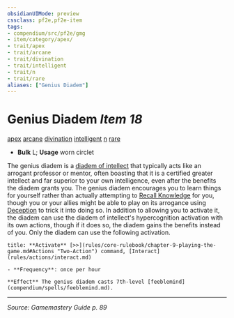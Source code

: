```yaml
---
obsidianUIMode: preview
cssclass: pf2e,pf2e-item
tags:
- compendium/src/pf2e/gmg
- item/category/apex/
- trait/apex
- trait/arcane
- trait/divination
- trait/intelligent
- trait/n
- trait/rare
aliases: ["Genius Diadem"]
---
```

# Genius Diadem *Item 18*  
[apex](apex.md "Apex Item Trait")  [arcane](arcane.md "Arcane Tradition Trait")  [divination](divination.md "Divination School Trait")  [intelligent](intelligent-gmg.md "Intelligent Item Trait")  [n](rules/traits/n-b1.md "Neutral Alignment Trait")  [rare](rare.md "Rare Rarity Trait")  

- **Bulk** L; **Usage** worn circlet

The genius diadem is a [diadem of intellect](diadem-of-intellect.md) that typically acts like an arrogant professor or mentor, often boasting that it is a certified greater intellect and far superior to your own intelligence, even after the benefits the diadem grants you. The genius diadem encourages you to learn things for yourself rather than actually attempting to [Recall Knowledge](recall-knowledge.md) for you, though you or your allies might be able to play on its arrogance using [Deception](skills.md#Deception) to trick it into doing so. In addition to allowing you to activate it, the diadem can use the diadem of intellect's hypercognition activation with its own actions, though if it does so, the diadem gains the benefits instead of you. Only the diadem can use the following activation.

```ad-embed-ability
title: **Activate** [>>](rules/core-rulebook/chapter-9-playing-the-game.md#Actions "Two-Action") command, [Interact](rules/actions/interact.md)

- **Frequency**: once per hour

**Effect** The genius diadem casts 7th-level [feeblemind](compendium/spells/feeblemind.md).
```


---
*Source: Gamemastery Guide p. 89*